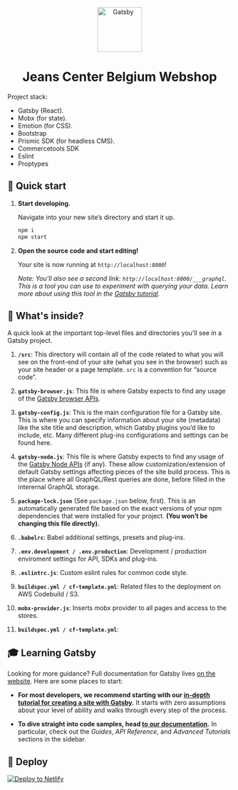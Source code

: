 <p align="center">
    <img alt="Gatsby" src="https://res.cloudinary.com/jeanscentre/image/fetch/f_auto,q_auto:good/https://jeanscentre-static.joggroup.net/sys-master/images/h7c/h9b/8796166258718/jcc_logo.png" width="100" />
</p>
<h1 align="center">
  Jeans Center Belgium Webshop
</h1>

Project stack:

- Gatsby (React).
- Mobx (for state).
- Emotion (for CSS).
- Bootstrap
- Prismic SDK (for headless CMS).
- Commercetools SDK
- Eslint
- Proptypes


## 🚀 Quick start
1.  **Start developing.**

    Navigate into your new site’s directory and start it up.

    ```sh
    npm i
    npm start
    ```

1.  **Open the source code and start editing!**

    Your site is now running at `http://localhost:8000`!

    _Note: You'll also see a second link: _`http://localhost:8000/___graphql`_. This is a tool you can use to experiment with querying your data. Learn more about using this tool in the [Gatsby tutorial](https://www.gatsbyjs.org/tutorial/part-five/#introducing-graphiql)._

## 🧐 What's inside?

A quick look at the important top-level files and directories you'll see in a Gatsby project.

1.  **`/src`**: This directory will contain all of the code related to what you will see on the front-end of your site (what you see in the browser) such as your site header or a page template. `src` is a convention for “source code”.

2.  **`gatsby-browser.js`**: This file is where Gatsby expects to find any usage of the [Gatsby browser APIs](https://www.gatsbyjs.org/docs/browser-apis/).

3.  **`gatsby-config.js`**: This is the main configuration file for a Gatsby site. This is where you can specify information about your site (metadata) like the site title and description, which Gatsby plugins you’d like to include, etc. Many different plug-ins configurations and settings can be found here.

4.  **`gatsby-node.js`**: This file is where Gatsby expects to find any usage of the [Gatsby Node APIs](https://www.gatsbyjs.org/docs/node-apis/) (if any). These allow customization/extension of default Gatsby settings affecting pieces of the site build process. This is the place where all GraphQL/Rest queries are done, before filled in the interernal GraphQL storage.

5. **`package-lock.json`** (See `package.json` below, first). This is an automatically generated file based on the exact versions of your npm dependencies that were installed for your project. **(You won’t be changing this file directly).**

6. **`.babelrc`**: Babel additional settings, presets and plug-ins.

7. **`.env.development / .env.production`**: Development / production enviroment settings for API, SDKs and plug-ins.

8. **`.eslintrc.js`**: Custom eslint rules for common code style.

9. **`buildspec.yml / cf-template.yml`**: Related files to the deployment on AWS Codebuild / S3.

10. **`mobx-provider.js`**: Inserts mobx provider to all pages and access to the stores.

11. **`buildspec.yml / cf-template.yml`**:

## 🎓 Learning Gatsby

Looking for more guidance? Full documentation for Gatsby lives [on the website](https://www.gatsbyjs.org/). Here are some places to start:

- **For most developers, we recommend starting with our [in-depth tutorial for creating a site with Gatsby](https://www.gatsbyjs.org/tutorial/).** It starts with zero assumptions about your level of ability and walks through every step of the process.

- **To dive straight into code samples, head [to our documentation](https://www.gatsbyjs.org/docs/).** In particular, check out the _Guides_, _API Reference_, and _Advanced Tutorials_ sections in the sidebar.

## 💫 Deploy

[![Deploy to Netlify](https://www.netlify.com/img/deploy/button.svg)](https://app.netlify.com/start/deploy?repository=https://github.com/gatsbyjs/gatsby-starter-default)
